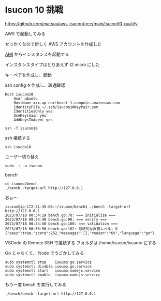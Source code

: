 # Isucon 10 挑戦

https://github.com/matsuu/aws-isucon/tree/main/isucon10-qualify

AWS で起動してみる

せっかくなので新しく AWS アカウントを作成した

[AMI](https://ap-northeast-1.console.aws.amazon.com/ec2/home?region=ap-northeast-1#ImageDetails:imageId=ami-03bbe60df80bdccc0) からインスタンスを起動する

インスタンスタイプはとりあえず t2.micro にした

キーペアを作成し、起動

ssh config を作成し、疎通確認

```
Host isucon10
    User ubuntu
    HostName xxx.ap-northeast-1.compute.amazonaws.com
    IdentityFile ~/.ssh/Isucon10KeyPair.pem
    IdentitiesOnly yes
    UseKeychain yes
    AddKeysToAgent yes
```

```
ssh -T isucon10
```

ssh 接続する

```
ssh isucon10
```

ユーザー切り替え

```
sudo -i -u isucon
```

bench

```
cd isuumo/bench
./bench -target-url http://127.0.0.1
```

おぉ〜

```
isucon@ip-172-31-35-66:~/isuumo/bench$ ./bench -target-url http://127.0.0.1
2023/07/18 00:34:29 bench.go:78: === initialize ===
2023/07/18 00:34:48 bench.go:90: === verify ===
2023/07/18 00:34:50 bench.go:100: === validation ===
2023/07/18 00:35:50 bench.go:102: 最終的な負荷レベル: 0
{"pass":true,"score":252,"messages":[],"reason":"OK","language":"go"}
```

VSCode の Remote SSH で接続する
フォルダは /home/isucon/isuumo にする

Go じゃなくて、 Node でうごかしてみる 

```
sudo systemctl stop    isuumo.go.service
sudo systemctl disable isuumo.go.service
sudo systemctl start   isuumo.nodejs.service
sudo systemctl enable  isuumo.nodejs.service
```

もう一度 bench を実行してみる

```
./bench/bench -target-url http://127.0.0.1
```